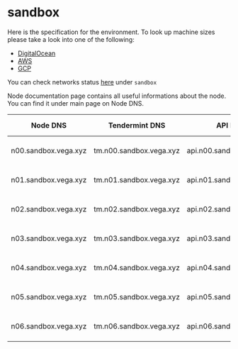 # sandbox

Here is the specification for the environment. To look up machine sizes please take a look into one of the following:

* [DigitalOcean](https://slugs.do-api.dev/)
* [AWS](https://aws.amazon.com/ec2/instance-types/)
* [GCP](https://gcpinstances.doit-intl.com/)

You can check networks status [here](https://stats.vega.trading/) under `sandbox`

Node documentation page contains all useful informations about the node. You can find it under main page on Node DNS.

| Node DNS | Tendermint DNS | API DNS | Geographic Location | Hardware Setup | Cloud |
| ----------------------------------------- | -------------- | --------------------------------------------| ------------------- | -------------- | ----- |
| n00.sandbox.vega.xyz | tm.n00.sandbox.vega.xyz | api.n00.sandbox.vega.xyz | fra1 | s-4vcpu-8gb | do |
| n01.sandbox.vega.xyz | tm.n01.sandbox.vega.xyz | api.n01.sandbox.vega.xyz | fra1 | s-4vcpu-8gb | do |
| n02.sandbox.vega.xyz | tm.n02.sandbox.vega.xyz | api.n02.sandbox.vega.xyz | fra1 | s-4vcpu-8gb | do |
| n03.sandbox.vega.xyz | tm.n03.sandbox.vega.xyz | api.n03.sandbox.vega.xyz | fra1 | s-4vcpu-8gb | do |
| n04.sandbox.vega.xyz | tm.n04.sandbox.vega.xyz | api.n04.sandbox.vega.xyz | fra1 | s-4vcpu-8gb | do |
| n05.sandbox.vega.xyz | tm.n05.sandbox.vega.xyz | api.n05.sandbox.vega.xyz | fra1 | s-4vcpu-8gb | do |
| n06.sandbox.vega.xyz | tm.n06.sandbox.vega.xyz | api.n06.sandbox.vega.xyz | fra1 | s-4vcpu-8gb | do |
